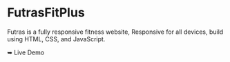 # FutrasFitPlus

Futras is a fully responsive fitness website,
Responsive for all devices, build using HTML, CSS, and JavaScript.

➥ Live Demo
